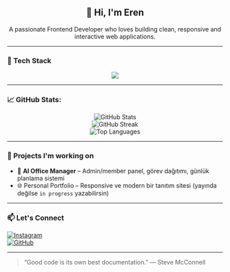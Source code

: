 <h2 align="center">👋 Hi, I'm Eren</h2>
<p align="center">
  A passionate Frontend Developer who loves building clean, responsive and interactive web applications.
</p>

---

### 🧰 Tech Stack
<div align="center">
  <img src="https://skillicons.dev/icons?i=html,css,js,ts,react,nextjs,tailwind,git,github,vscode" />
</div>

---

### 📈 GitHub Stats:
<p align="center">
  <img src="https://github-readme-stats.vercel.app/api?username=eren123&show_icons=true&theme=tokyonight&hide=stars&count_private=true" alt="GitHub Stats" />
  <br/>
  <img src="https://github-readme-streak-stats.herokuapp.com/?user=eren123&theme=tokyonight" alt="GitHub Streak" />
  <br/>
  <img src="https://github-readme-stats.vercel.app/api/top-langs/?username=eren123&layout=compact&theme=tokyonight&hide_progress=true" alt="Top Languages" />
</p>

---

### 🚀 Projects I'm working on
- 🧠 **AI Office Manager** – Admin/member panel, görev dağıtımı, günlük planlama sistemi
- 🌐 Personal Portfolio – Responsive ve modern bir tanıtım sitesi (yayında değilse `in progress` yazabilirsin)

---

### 📫 Let's Connect
[![Instagram](https://img.shields.io/badge/Instagram-E4405F?style=for-the-badge&logo=instagram&logoColor=white)](https://instagram.com/kendi-kullanıcı-adın)  
[![GitHub](https://img.shields.io/badge/GitHub-100000?style=for-the-badge&logo=github&logoColor=white)](https://github.com/eren123)

---

> “Good code is its own best documentation.” — Steve McConnell
